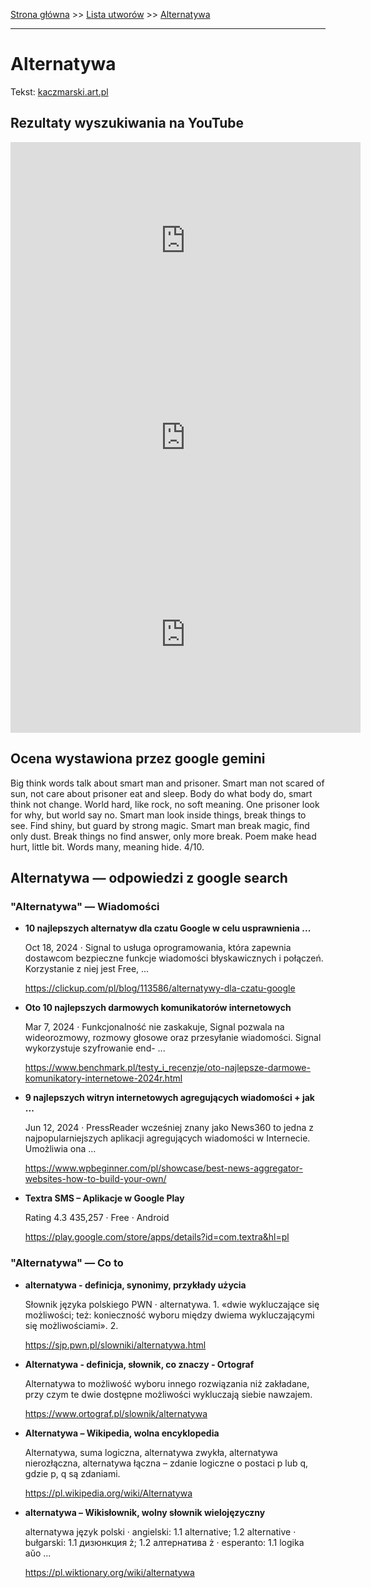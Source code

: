 [Strona główna](../index.md) >> [Lista utworów](../list.md) >> [Alternatywa](11.md)

---

# Alternatywa

Tekst: [kaczmarski.art.pl](https://www.kaczmarski.art.pl/tworczosc/wiersze/alternatywa/)

## Rezultaty wyszukiwania na YouTube

<iframe width="560" height="315" src="https://www.youtube.com/embed/vYrYrYkebqE?si=IdontcarewhotheIRSsendsImnotpayingtaxes" title="YouTube video player" frameborder="0" allow="accelerometer; autoplay; clipboard-write; encrypted-media; gyroscope; picture-in-picture; web-share" referrerpolicy="strict-origin-when-cross-origin" allowfullscreen></iframe>

<iframe width="560" height="315" src="https://www.youtube.com/embed/dfOOLTnHJQQ?si=IdontcarewhotheIRSsendsImnotpayingtaxes" title="YouTube video player" frameborder="0" allow="accelerometer; autoplay; clipboard-write; encrypted-media; gyroscope; picture-in-picture; web-share" referrerpolicy="strict-origin-when-cross-origin" allowfullscreen></iframe>

<iframe width="560" height="315" src="https://www.youtube.com/embed/kcxEu2IVT0c?si=IdontcarewhotheIRSsendsImnotpayingtaxes" title="YouTube video player" frameborder="0" allow="accelerometer; autoplay; clipboard-write; encrypted-media; gyroscope; picture-in-picture; web-share" referrerpolicy="strict-origin-when-cross-origin" allowfullscreen></iframe>

## Ocena wystawiona przez google gemini

Big think words talk about smart man and prisoner. Smart man not scared of sun, not care about prisoner eat and sleep. Body do what body do, smart think not change. World hard, like rock, no soft meaning. One prisoner look for why, but world say no. Smart man look inside things, break things to see. Find shiny, but guard by strong magic. Smart man break magic, find only dust. Break things no find answer, only more break. Poem make head hurt, little bit. Words many, meaning hide. 4/10.


## Alternatywa — odpowiedzi z google search

### "Alternatywa" — Wiadomości

- **10 najlepszych alternatyw dla czatu Google w celu usprawnienia ...**

    Oct 18, 2024  ·  Signal to usługa oprogramowania, która zapewnia dostawcom bezpieczne funkcje wiadomości błyskawicznych i połączeń. Korzystanie z niej jest Free, ... 

   <https://clickup.com/pl/blog/113586/alternatywy-dla-czatu-google>
- **Oto 10 najlepszych darmowych komunikatorów internetowych**

    Mar 7, 2024  ·  Funkcjonalność nie zaskakuje, Signal pozwala na wideorozmowy, rozmowy głosowe oraz przesyłanie wiadomości. Signal wykorzystuje szyfrowanie end- ... 

   <https://www.benchmark.pl/testy_i_recenzje/oto-najlepsze-darmowe-komunikatory-internetowe-2024r.html>
- **9 najlepszych witryn internetowych agregujących wiadomości + jak ...**

    Jun 12, 2024  ·  PressReader wcześniej znany jako News360 to jedna z najpopularniejszych aplikacji agregujących wiadomości w Internecie. Umożliwia ona ... 

   <https://www.wpbeginner.com/pl/showcase/best-news-aggregator-websites-how-to-build-your-own/>
- **Textra SMS – Aplikacje w Google Play**

    Rating   4.3  435,257    ·  Free    ·  Android 

   <https://play.google.com/store/apps/details?id=com.textra&hl=pl>

### "Alternatywa" — Co to

- **alternatywa - definicja, synonimy, przykłady użycia**

    Słownik języka polskiego PWN · alternatywa. 1. «dwie wykluczające się możliwości; też: konieczność wyboru między dwiema wykluczającymi się możliwościami». 2. 

   <https://sjp.pwn.pl/slowniki/alternatywa.html>
- **Alternatywa - definicja, słownik, co znaczy - Ortograf**

    Alternatywa to możliwość wyboru innego rozwiązania niż zakładane, przy czym te dwie dostępne możliwości wykluczają siebie nawzajem. 

   <https://www.ortograf.pl/slownik/alternatywa>
- **Alternatywa – Wikipedia, wolna encyklopedia**

    Alternatywa, suma logiczna, alternatywa zwykła, alternatywa nierozłączna, alternatywa łączna – zdanie logiczne o postaci p lub q, gdzie p, q są zdaniami. 

   <https://pl.wikipedia.org/wiki/Alternatywa>
- **alternatywa – Wikisłownik, wolny słownik wielojęzyczny**

    alternatywa język polski  · angielski: 1.1 alternative; 1.2 alternative · bułgarski: 1.1 дизюнкция ż; 1.2 алтернатива ż · esperanto: 1.1 logika aŭo ... 

   <https://pl.wiktionary.org/wiki/alternatywa>


